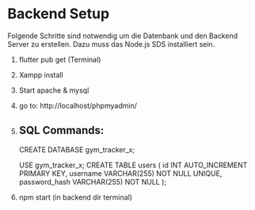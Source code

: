 # Backend Setup #
Folgende Schritte sind notwendig um die Datenbank
und den Backend Server zu erstellen. Dazu muss das Node.js SDS installiert sein.
1. flutter pub get (Terminal)
2. Xampp install
3. Start apache & mysql
4. go to: http://localhost/phpmyadmin/
5. ## SQL Commands:
   CREATE DATABASE gym_tracker_x;

   USE gym_tracker_x;
   CREATE TABLE users (
   id INT AUTO_INCREMENT PRIMARY KEY,
   username VARCHAR(255) NOT NULL UNIQUE,
   password_hash VARCHAR(255) NOT NULL
   );
6. npm start (in backend dir terminal)
    